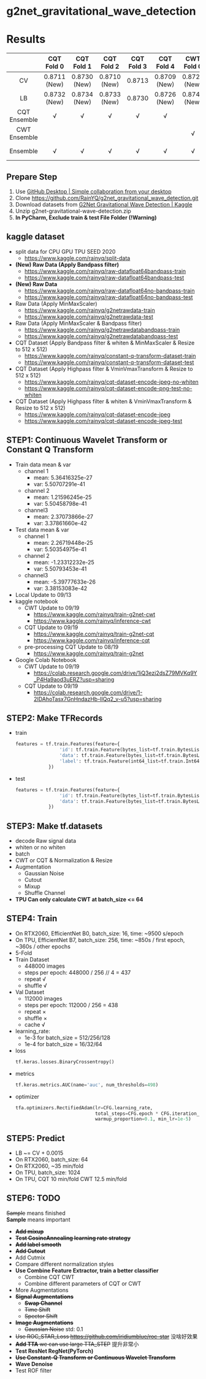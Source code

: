 # g2net_gravitational_wave_detection
# Results
| | CQT Fold 0 | CQT Fold 1 | CQT Fold 2 | CQT Fold 3 | CQT Fold 4 | CWT Fold 0 | CWT Fold 1 | CWT Fold 2 | CWT Fold 3 | CWT Fold 4 | CV / LB |
| :-----: | :-----: | :-----: | :-----: | :-----: | :-----: | :-----: | :-----: | :-----: | :-----: | :-----: | :-----: |
| CV | 0.8711 (New) | 0.8730 (New) | 0.8710 (New) | 0.8713 | 0.8709 (New) | 0.8722 (New) | 0.8727 (New) | 0.8716 | 0.8716 | 0.8716 |
| LB | 0.8732 (New) | 0.8734 (New) | 0.8733 (New) | 0.8730 | 0.8726 (New) | 0.8741 (New) | 0.8741 (New) | 0.8736 | 0.8735 | 0.8734 |
| CQT Ensemble | √ | √ | √ | √ | √ | | | | | | 0.87146 / - |
| CWT Ensemble | | | | | | √ | √ | √ | √ | √ | 0.87194 / - |
| Ensemble | √ | √ | √ | √ | √ | √ | √ | √ | √ | √ | 0.8717 / - |

## Prepare Step
1. Use [GitHub Desktop | Simple collaboration from your desktop](https://desktop.github.com/)
2. Clone https://github.com/RainYQ/g2net_gravitational_wave_detection.git
3. Download datasets from [G2Net Gravitational Wave Detection | Kaggle](https://www.kaggle.com/c/g2net-gravitational-wave-detection/data)
4. Unzip g2net-gravitational-wave-detection.zip
5. **In PyCharm, Exclude train & test File Folder (!Warning)**
## kaggle dataset
* split data for CPU GPU TPU SEED 2020
  * https://www.kaggle.com/rainyq/split-data
* **(New) Raw Data (Apply Bandpass filter)**
  * https://www.kaggle.com/rainyq/raw-datafloat64bandpass-train
  * https://www.kaggle.com/rainyq/raw-datafloat64bandpass-test
* **(New) Raw Data**
  * https://www.kaggle.com/rainyq/raw-datafloat64no-bandpass-train
  * https://www.kaggle.com/rainyq/raw-datafloat64no-bandpass-test
* Raw Data (Apply MinMaxScaler)
  * https://www.kaggle.com/rainyq/g2netrawdata-train
  * https://www.kaggle.com/rainyq/g2netrawdata-test
* Raw Data (Apply MinMaxScaler & Bandpass filter)
  * https://www.kaggle.com/rainyq/g2netrawdatabandpass-train
  * https://www.kaggle.com/rainyq/g2netrawdatabandpass-test
* CQT Dataset (Apply Bandpass filter & whiten & MinMaxScaler & Resize to 512 x 512)
  * https://www.kaggle.com/rainyq/constant-q-transform-dataset-train
  * https://www.kaggle.com/rainyq/constant-q-transform-dataset-test
* CQT Dataset (Apply Highpass filter & VminVmaxTransform & Resize to 512 x 512)
  * https://www.kaggle.com/rainyq/cqt-dataset-encode-jpeg-no-whiten
  * https://www.kaggle.com/rainyq/cqt-dataset-encode-png-test-no-whiten
* CQT Dataset (Apply Highpass filter & whiten & VminVmaxTransform & Resize to 512 x 512)
  * https://www.kaggle.com/rainyq/cqt-dataset-encode-jpeg
  * https://www.kaggle.com/rainyq/cqt-dataset-encode-jpeg-test
## STEP1: Continuous Wavelet Transform or Constant Q Transform
* Train data mean & var
  * channel 1
    * mean: 5.36416325e-27
    * var: 5.50707291e-41
  * channel 2
    * mean: 1.21596245e-25
    * var: 5.50458798e-41
  * channel3
    * mean: 2.37073866e-27
    * var: 3.37861660e-42
* Test data mean & var
  * channel 1
    * mean: 2.26719448e-25
    * var: 5.50354975e-41
  * channel 2
    * mean: -1.23312232e-25
    * var: 5.50793453e-41
  * channel3
    * mean: -5.39777633e-26
    * var: 3.38153083e-42
* Local Update to 09/13
* kaggle notebook
  * CWT Update to 09/19
    * https://www.kaggle.com/rainyq/train-g2net-cwt
    * https://www.kaggle.com/rainyq/inference-cwt
  * CQT Update to 09/19
    * https://www.kaggle.com/rainyq/train-g2net-cqt
    * https://www.kaggle.com/rainyq/inference-cqt
  * pre-processing CQT Update to 08/19
    * https://www.kaggle.com/rainyq/train-g2net
* Google Colab Notebook
  * CWT Update to 09/19
    * https://colab.research.google.com/drive/1iQ3ezj2dsZ79MVKq9Y_P4Ha9aod3uERZ?usp=sharing
  * CQT Update to 09/19
    * https://colab.research.google.com/drive/1-2IDAhoTasx7GnHndazHb-IlQq2_v-u5?usp=sharing
## STEP2: Make TFRecords
* train <br/>
  ```python
  features = tf.train.Features(feature={
                  'id': tf.train.Feature(bytes_list=tf.train.BytesList(value=[id.encode('utf-8')])),
                  'data': tf.train.Feature(bytes_list=tf.train.BytesList(value=[raw])),
                  'label': tf.train.Feature(int64_list=tf.train.Int64List(value=[label]))
              })
  ```
* test <br/>
  ```python
  features = tf.train.Features(feature={
                  'id': tf.train.Feature(bytes_list=tf.train.BytesList(value=[id.encode('utf-8')])),
                  'data': tf.train.Feature(bytes_list=tf.train.BytesList(value=[raw]))
              })
  ```
## STEP3: Make tf.datasets
* decode Raw signal data
* whiten or no whiten
* batch
* CWT or CQT & Normalization & Resize
* Augmentation
  * Gaussian Noise
  * Cutout
  * Mixup
  * Shuffle Channel
* **TPU Can only calculate CWT at batch_size <= 64**

## STEP4: Train
* On RTX2060, EfficientNet B0, batch_size: 16, time: ~9500 s/epoch
* On TPU, EfficientNet B7, batch_size: 256, time: ~850s / first epoch, ~360s / other epochs
* 5-Fold
* Train Dataset
  * 448000 images
  * steps per epoch: 448000 / 256 // 4 = 437
  * repeat √
  * shuffle √
* Val Dataset
  * 112000 images
  * steps per epoch: 112000 / 256 = 438
  * repeat ×
  * shuffle ×
  * cache √
* learning_rate: 
  * 1e-3 for batch_size = 512/256/128
  * 1e-4 for batch_size = 16/32/64
* loss
  ```python
  tf.keras.losses.BinaryCrossentropy()
  ```
* metrics
  ```python
  tf.keras.metrics.AUC(name='auc', num_thresholds=498)
  ```
* optimizer
  ```python
  tfa.optimizers.RectifiedAdam(lr=CFG.learning_rate, 
                               total_steps=CFG.epoch * CFG.iteration_per_epoch, 
                               warmup_proportion=0.1, min_lr=1e-5)
  ```
## STEP5: Predict
* LB ~= CV + 0.0015
* On RTX2060, batch_size: 64
* On RTX2060, ~35 min/fold
* On TPU, batch_size: 1024
* On TPU, CQT 10 min/fold CWT 12.5 min/fold

## STEP6: TODO
~~Sample~~ means finished <br/>
**Sample** means important <br/>
* ~~**Add mixup**~~
* ~~**Test CosineAnnealing learning rate strategy**~~
* ~~**Add label smooth**~~
* ~~**Add Cutout**~~
* Add Cutmix
* Compare different normalization styles
* **Use Combine Feature Extractor, train a better classifier**
  * Combine CQT CWT
  * Combine different parameters of CQT or CWT
* More Augmentations
* **~~Signal Augmentations~~**
  * ~~**Swap Channel**~~
  * ~~Time Shift~~
  * ~~Spector Shift~~
* **~~Image Augmentations~~**
  * ~~Gaussian Noise~~ std: 0.1
* ~~Use ROC_STAR_Loss https://github.com/iridiumblue/roc-star~~ 没啥好效果
* ~~**Add TTA** we can use large TTA_STEP~~ 提升非常小
* **Test ResNet RegNet(PyTorch)**
* ~~**Use Constant-Q Transform or Continuous Wavelet Transform**~~
* **Wave Denoise**
* Test ROF filter
